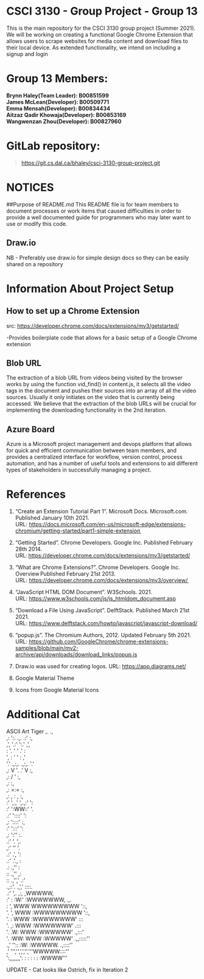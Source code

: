 # **CSCI 3130 - Group Project - Group 13**

This is the main repository for the CSCI 3130 group project (Summer 2021). 
We will be working on creating a functional Google Chrome Extension that 
allows users to scrape websites for media content and download files to 
their local device. As extended functionality, we intend on including a 
signup and login <br />

# Group 13 Members:
__Brynn Haley(Team Leader): B00851599__  <br>
__James McLean(Developer): B00509771__  <br>
__Emma Mensah(Developer): B00834434__  <br>
__Aitzaz Qadir Khowaja(Developer): B00853169__  <br>
__Wangwenzan Zhou(Developer): B00827960__  <br>

# GitLab repository:
> https://git.cs.dal.ca/bhaley/csci-3130-group-project.git 

# NOTICES
 
##Purpose of README.md
This README file is for team members to document processes or work items 
that caused difficulties in order to provide a well documented guide for
programmers who may later want to use or modify this code.

## Draw.io
NB - Preferably use draw.io for simple design docs so they can be easily 
shared on a repository  

# Information About Project Setup

## How to set up a Chrome Extension
src: https://developer.chrome.com/docs/extensions/mv3/getstarted/ <br />

-Provides boilerplate code that allows for a basic setup of a Google 
Chrome extension

## Blob URL

The extraction of a blob URL from videos being visited by the browser
works by using the function vid_find() in content.js, it selects all the
video tags in the document and pushes their sources into an array of all
the video sources. Usually it only initiates on the video that is 
currently being accessed. We believe that the extraction of the blob
URLs will be crucial for implementing the downloading functionality in
the 2nd iteration. 

## Azure Board

<p>Azure is a Microsoft project management and devops platform that allows for 
quick and efficient communication between team members, and provides a 
centralized interface for workflow, version control, process automation, and has
a number of useful tools and extensions to aid different types of stakeholders
in successfully managing a project. </p>

# References

1. “Create an Extension Tutorial Part 1”. Microsoft Docs. Microsoft.com. Published January 10th 2021. <br />
URL: https://docs.microsoft.com/en-us/microsoft-edge/extensions-chromium/getting-started/part1-simple-extension  <br />

2. “Getting Started”. Chrome Developers. Google Inc. Published February 28th 2014. <br />
URL: https://developer.chrome.com/docs/extensions/mv3/getstarted/ <br />

3. “What are Chrome Extensions?”. Chrome Developers. Google Inc. Overview Published February 21st 2013. <br />
URL: https://developer.chrome.com/docs/extensions/mv3/overview/  <br />

4. “JavaScript HTML DOM Document”. W3Schools. 2021. <br />
URL: https://www.w3schools.com/js/js_htmldom_document.asp <br />

5. “Download a File Using JavaScript”. DelftStack. Published March 21st 2021. <br />
URL: https://www.delftstack.com/howto/javascript/javascript-download/ <br />

6. “popup.js”. The Chromium Authors, 2012. Updated February 5th 2021. <br />
URL: https://github.com/GoogleChrome/chrome-extensions-samples/blob/main/mv2-archive/api/downloads/download_links/popup.js <br />

7. Draw.io was used for creating logos. URL: https://app.diagrams.net/ <br />

8. Google Material Theme  <br />

9. Icons from Google Material Icons  <br />

 
 
# Additional Cat
 
 
ASCII Art Tiger
          ,.                 .,<br />
         ,: ':.    .,.    .:' :,<br />
         ,',   '.:'   ':.'   ,',<br />
         : '.  '         '  .' :<br />
         ', : '           ' : ,'<br />
         '.' .,:,.   .,:,. '.'<br />
          ,:    V '. .' V    :,<br />
         ,:        / '        :,<br />
         ,:                   :,<br />
          ,:       =:=       :,<br />
           ,: ,     :     , :,<br />
            :' ',.,' ',.,:' ':<br />
           :'                   ':WW::'   '.<br />
          .:'                 '::::'   ':<br />
          ,:                    '::::'    :,<br />
          :'                     ':::'    ':<br />
         ,:                        ':''     :.<br />
        .:'                          '.     ',.<br />
       ,:'                             ''     '.<br />
       .:'                       .',    ':<br />
      .:'                            .'.,     :<br />
      .:                .,''     :<br />
      ::                .,''    ,:<br />
      ::              .,'','   .:'<br />
    .,::'.           .,','     ::::.<br />
  .:'     ',.       ,:,       ,WWWWW,<br />
  :'        :       :W:'     :WWWWWWW,          .,.<br />
  :         ',      WWW      WWWWWWWWW          '::,<br />
  '.         ',     WWW     :WWWWWWWWW            '::,<br />
   '.         :     WWW     :WWWWWWWW'             :::<br />
    '.       ,:     WWW     :WWWWWWW'             .:::<br />
     '.     .W:     WWW     :WWWWWW'           .,:::'<br />
      '.   :WW:     WWW     :WWWWW'      .,,:::::''<br />
     .,'   ''::     :W:     :WWWWW.  .,::::''<br />
  ,'        ''','',',','','''WWWWW::::''<br />
   ':,,,,,,,':  :  : : :  :  :WWWW'''<br />
   
   UPDATE - Cat looks like Ostrich, fix in Iteration 2